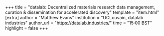 +++
title = "datalab: Decentralized materials research data management, curation & dissemination for accelerated discovery"
template = "item.html"
[extra]
author = "Matthew Evans"
institution = "UCLouvain, datalab industries"
author_url = "https://datalab.industries/"
time = "15:00 BST"
highlight = false
+++

